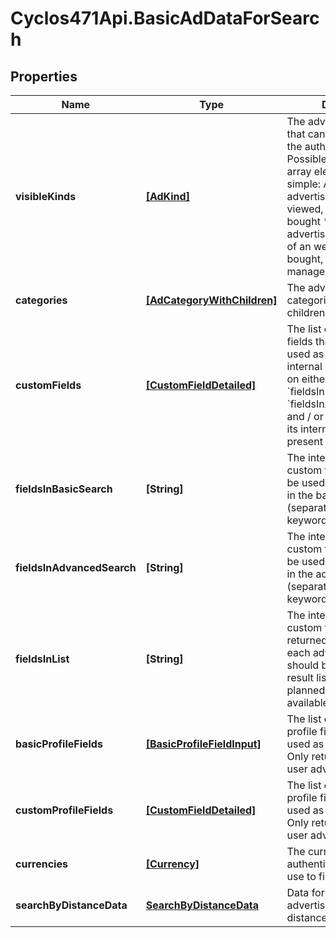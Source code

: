 # Cyclos471Api.BasicAdDataForSearch

## Properties
Name | Type | Description | Notes
------------ | ------------- | ------------- | -------------
**visibleKinds** | [**[AdKind]**](AdKind.md) | The advertisement kinds that can be searched by the authenticated user Possibles values for each array element are: * simple: A simple advertisement that can be viewed, but not directly bought * webshop: An advertisement that is part of an web-shop. Can be bought, there is stock management, etc.  | [optional] 
**categories** | [**[AdCategoryWithChildren]**](AdCategoryWithChildren.md) | The advertisement categoriesn each with its children, forming a tree  | [optional] 
**customFields** | [**[CustomFieldDetailed]**](CustomFieldDetailed.md) | The list of custom profile fields that are either to be used as search filter (if its internal name is present on either  &#x60;fieldsInBasicSearch&#x60; or &#x60;fieldsInAdvancedSearch&#x60;) and / or in the result list (if its internal name is present on &#x60;fieldsInList&#x60;).   | [optional] 
**fieldsInBasicSearch** | **[String]** | The internal names of the custom fields that should be used as search filters in the basic section (separated fields, not keywords)  | [optional] 
**fieldsInAdvancedSearch** | **[String]** | The internal names of the custom fields that should be used as search filters in the advanced section (separated fields, not keywords)  | [optional] 
**fieldsInList** | **[String]** | The internal names of the custom fields that will be returned together with each advertisement, and should be shown in the result list. This fature is planned, but not yet available.  | [optional] 
**basicProfileFields** | [**[BasicProfileFieldInput]**](BasicProfileFieldInput.md) | The list of basic user profile fields that can be used as search filters. Only returned if searching user advertisements.  | [optional] 
**customProfileFields** | [**[CustomFieldDetailed]**](CustomFieldDetailed.md) | The list of custom user profile fields that can be used as search filters. Only returned if searching user advertisements.  | [optional] 
**currencies** | [**[Currency]**](Currency.md) | The currencies the authenticated user may use to filter by price   | [optional] 
**searchByDistanceData** | [**SearchByDistanceData**](SearchByDistanceData.md) | Data for searching advertisements by distance | [optional] 


